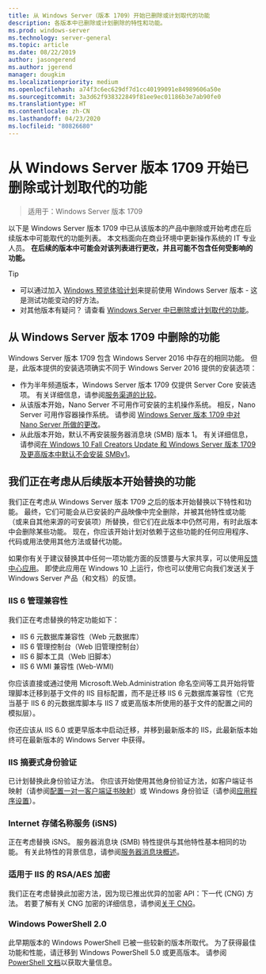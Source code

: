 ```yaml
---
title: 从 Windows Server（版本 1709）开始已删除或计划取代的功能
description: 各版本中已删除或计划删除的特性和功能。
ms.prod: windows-server
ms.technology: server-general
ms.topic: article
ms.date: 08/22/2019
author: jasongerend
ms.author: jgerend
manager: dougkim
ms.localizationpriority: medium
ms.openlocfilehash: a74f3c6ec629df7d1cc40199091e84989606a50e
ms.sourcegitcommit: 3a3d62f938322849f81ee9ec01186b3e7ab90fe0
ms.translationtype: HT
ms.contentlocale: zh-CN
ms.lasthandoff: 04/23/2020
ms.locfileid: "80826680"
---
```

# <a name="features-removed-or-planned-for-replacement-starting-with-windows-server-version-1709"></a>从 Windows Server 版本 1709 开始已删除或计划取代的功能

>适用于：Windows Server 版本 1709

以下是 Windows Server 版本 1709 中已从该版本的产品中删除或开始考虑在后续版本中可能取代的功能列表。 本文档面向在商业环境中更新操作系统的 IT 专业人员。 **在后续的版本中可能会对该列表进行更改，并且可能不包含任何受影响的功能。** 

> [!TIP]
> - 可以通过加入 [Windows 预览体验计划](https://insider.windows.com)来提前使用 Windows Server 版本 - 这是测试功能变动的好方法。
> - 对其他版本有疑问？ 请查看 [Windows Server 中已删除或计划取代的功能](../get-started-19/removed-features.md)。

## <a name="features-removed-from-windows-server-version-1709"></a>从 Windows Server 版本 1709 中删除的功能

Windows Server 版本 1709 包含 Windows Server 2016 中存在的相同功能。 但是，此版本提供的安装选项确实不同于 Windows Server 2016 提供的安装选项：

- 作为半年频道版本，Windows Server 版本 1709 仅提供 Server Core 安装选项。 有关详细信息，请参阅[服务渠道的比较](../get-started-19/servicing-channels-19.md)。
- 从该版本开始，Nano Server 不可用作可安装的主机操作系统。 相反，Nano Server 可用作容器操作系统。 请参阅 [Windows Server 版本 1709 中对 Nano Server 所做的更改](nano-in-semi-annual-channel.md)。
- 从此版本开始，默认不再安装服务器消息块 (SMB) 版本 1。 有关详细信息，请参阅[在 Windows 10 Fall Creators Update 和 Windows Server 版本 1709 及更高版本中默认不会安装 SMBv1](https://support.microsoft.com/help/4034314/smbv1-is-not-installed-by-default-in-windows)。


## <a name="features-being-considered-for-replacement-starting-with-subsequent-releases"></a>我们正在考虑从后续版本开始替换的功能

我们正在考虑从 Windows Server 版本 1709 之后的版本开始替换以下特性和功能。 最终，它们可能会从已安装的产品映像中完全删除，并被其他特性或功能（或来自其他来源的可安装项）所替换，但它们在此版本中仍然可用，有时此版本中会删除某些功能。 现在，你应该开始计划对依赖于这些功能的任何应用程序、代码或用法使用其他方法或替代功能。

如果你有关于建议替换其中任何一项功能方面的反馈要与大家共享，可以使用[反馈中心应用](https://support.microsoft.com/help/4021566/windows-10-send-feedback-to-microsoft-with-feedback-hub-app)。 即使此应用在 Windows 10 上运行，你也可以使用它向我们发送关于 Windows Server 产品（和文档）的反馈。

### <a name="iis-6-management-compatibility"></a>IIS 6 管理兼容性
我们正在考虑替换的特定功能如下：

- IIS 6 元数据库兼容性（Web 元数据库）
- IIS 6 管理控制台（Web 旧管理控制台）
- IIS 6 脚本工具（Web 旧脚本）
- IIS 6 WMI 兼容性 (Web-WMI)

你应该直接或通过使用 Microsoft.Web.Administration 命名空间等工具开始将管理脚本迁移到基于文件的 IIS 目标配置，而不是迁移 IIS 6 元数据库兼容性（它充当基于 IIS 6 的元数据库脚本与 IIS 7 或更高版本所使用的基于文件的配置之间的模拟层）。

你还应该从 IIS 6.0 或更早版本中启动迁移，并移到最新版本的 IIS，此最新版本始终可在最新版本的 Windows Server 中获得。


### <a name="iis-digest-authentication"></a>IIS 摘要式身份验证
已计划替换此身份验证方法。 你应该开始使用其他身份验证方法，如客户端证书映射（请参阅[配置一对一客户端证书映射](https://docs.microsoft.com/iis/manage/configuring-security/configuring-one-to-one-client-certificate-mappings)）或 Windows 身份验证（请参阅[应用程序设置](https://docs.microsoft.com/iis-administration/configuration/appsettings.json)）。

### <a name="internet-storage-name-service-isns"></a>Internet 存储名称服务 (iSNS)
正在考虑替换 iSNS。 服务器消息块 (SMB) 特性提供与其他特性基本相同的功能。 有关此特性的背景信息，请参阅[服务器消息块概述](https://technet.microsoft.com/library/hh831795(v=ws.11).aspx)。

### <a name="rsaaes-encryption-for-iis"></a>适用于 IIS 的 RSA/AES 加密 
我们正在考虑替换此加密方法，因为现已推出优异的加密 API：下一代 (CNG) 方法。 若要了解有关 CNG 加密的详细信息，请参阅[关于 CNG](https://msdn.microsoft.com/library/windows/desktop/aa375276(v=vs.85).aspx)。

### <a name="windows-powershell-20"></a>Windows PowerShell 2.0
此早期版本的 Windows PowerShell 已被一些较新的版本所取代。 为了获得最佳功能和性能，请迁移到 Windows PowerShell 5.0 或更高版本。 请参阅 [PowerShell 文档](https://docs.microsoft.com/powershell/index?view=powershell-5.1)以获取大量信息。

